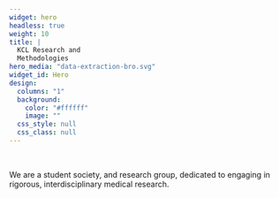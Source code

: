 ```yaml
---
widget: hero
headless: true
weight: 10
title: |
  KCL Research and  
  Methodologies
hero_media: "data-extraction-bro.svg"
widget_id: Hero
design:
  columns: "1"
  background:
    color: "#ffffff"
    image: ""
  css_style: null
  css_class: null
---
```


<br>

We are a student society, and research group, dedicated to engaging in
rigorous, interdisciplinary medical research.
